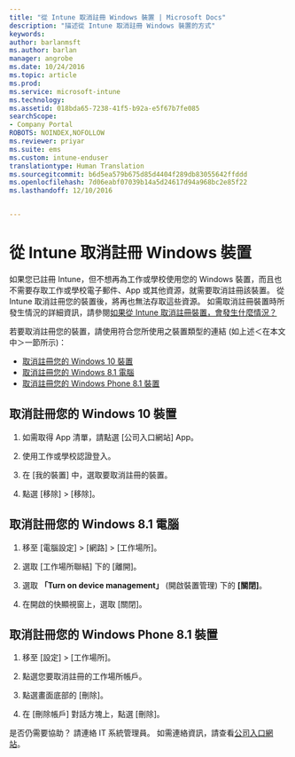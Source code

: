 ```yaml
---
title: "從 Intune 取消註冊 Windows 裝置 | Microsoft Docs"
description: "描述從 Intune 取消註冊 Windows 裝置的方式"
keywords: 
author: barlanmsft
ms.author: barlan
manager: angrobe
ms.date: 10/24/2016
ms.topic: article
ms.prod: 
ms.service: microsoft-intune
ms.technology: 
ms.assetid: 018bda65-7238-41f5-b92a-e5f67b7fe085
searchScope:
- Company Portal
ROBOTS: NOINDEX,NOFOLLOW
ms.reviewer: priyar
ms.suite: ems
ms.custom: intune-enduser
translationtype: Human Translation
ms.sourcegitcommit: b6d5ea579b675d85d4404f289db83055642ffddd
ms.openlocfilehash: 7d06eabf07039b14a5d24617d94a968bc2e85f22
ms.lasthandoff: 12/10/2016


---
```



# <a name="unenroll-your-windows-device-from-intune"></a>從 Intune 取消註冊 Windows 裝置

如果您已註冊 Intune，但不想再為工作或學校使用您的 Windows 裝置，而且也不需要存取工作或學校電子郵件、App 或其他資源，就需要取消註冊該裝置。 從 Intune 取消註冊您的裝置後，將再也無法存取這些資源。 如需取消註冊裝置時所發生情況的詳細資訊，請參閱[如果從 Intune 取消註冊裝置，會發生什麼情況？](what-happens-if-you-unenroll-your-device-from-intune-windows.md)

若要取消註冊您的裝置，請使用符合您所使用之裝置類型的連結 (如上述＜在本文中＞一節所示)：

-    [取消註冊您的 Windows 10 裝置](#unenroll-your-windows-10-device)
-    [取消註冊您的 Windows 8.1 電腦](#unenroll-your-windows-8-1-computer)
-    [取消註冊您的 Windows Phone 8.1 裝置](#unenroll-your-windows-phone-8-1-device)

## <a name="unenroll-your-windows-10-device"></a>取消註冊您的 Windows 10 裝置

1.  如需取得 App 清單，請點選 [公司入口網站]  App。

2.  使用工作或學校認證登入。

3.  在 [我的裝置] 中，選取要取消註冊的裝置。

4.  點選 [移除] &gt; [移除]。

## <a name="unenroll-your-windows-81-computer"></a>取消註冊您的 Windows 8.1 電腦

1.  移至 [電腦設定] &gt; [網路] &gt; [工作場所]。

2.  選取 [工作場所聯結] 下的 [離開]。

3.  選取 **「Turn on device management」** \(開啟裝置管理) 下的 **[關閉]**。

4.  在開啟的快顯視窗上，選取 [關閉]。

## <a name="unenroll-your-windows-phone-81-device"></a>取消註冊您的 Windows Phone 8.1 裝置

1.  移至 [設定] &gt; [工作場所]。

2.  點選您要取消註冊的工作場所帳戶。

3.  點選畫面底部的 [刪除]。

4.  在 [刪除帳戶] 對話方塊上，點選 [刪除]。

是否仍需要協助？ 請連絡 IT 系統管理員。 如需連絡資訊，請查看[公司入口網站](http://portal.manage.microsoft.com)。


